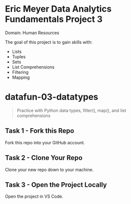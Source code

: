 # Eric Meyer Data Analytics Fundamentals Project 3

Domain: Human Resources

The goal of this project is to gain skills with:
- Lists
- Tuples
- Sets
- List Comprehensions
- Filtering
- Mapping

# datafun-03-datatypes

> Practice with Python data types, filter(), map(), and list comprehensions


## Task 1 - Fork this Repo

Fork this repo into your GitHub account.

## Task 2 - Clone Your Repo 

Clone your new repo down to your machine.

## Task 3 - Open the Project Locally

Open the project in VS Code. 
